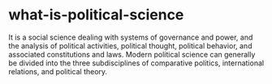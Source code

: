 # what-is-political-science
It is a social science dealing with systems of governance and power, and the analysis of political activities, political thought, political behavior, and associated constitutions and laws. Modern political science can generally be divided into the three subdisciplines of comparative politics, international relations, and political theory.
